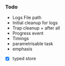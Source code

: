 ### Todo

- Logs File path
- Initial cleanup for logs
- Trap cleanup + after all
- Progress event
- Timings
- parametrisable task
- emphasis
- [x] typed store
